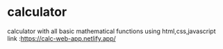 # calculator
calculator with all basic mathematical functions using html,css,javascript
<br/>
link :https://calc-web-app.netlify.app/
